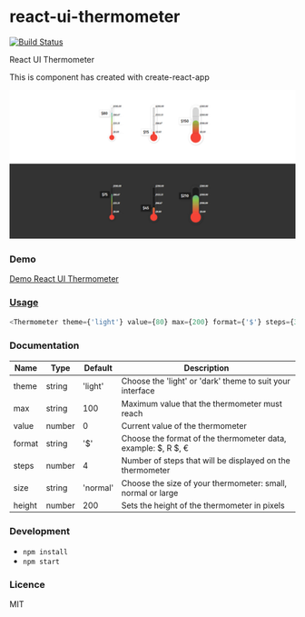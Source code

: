 <h1>react-ui-thermometer </h1>

[![Build Status](https://travis-ci.org/interaminense/react-ui-thermometer.svg?branch=master)](https://travis-ci.org/interaminense/react-ui-thermometer)

React UI Thermometer 

This is component has created with create-react-app

<img src="https://raw.githubusercontent.com/interaminense/react-ui-thermometer/master/src/util/print-react-ui-thermometer.jpg" alt="thermometer example image" />

<h3>Demo</h3>

<a href="http://www.interaminense.com/react-ui-thermometer/">Demo React UI Thermometer

<h3>Usage</h3>

```javascript
<Thermometer theme={'light'} value={80} max={200} format={'$'} steps={3} size={'small'} height={180} />
```

<h3>Documentation</h3>

<table>
  <thead>
    <tr>
      <th>Name</th>
      <th>Type</th>
      <th>Default</th>
      <th>Description</th>
    </tr>
  </thead>
  <tbody>
    <tr>
      <td>theme</td>
      <td>string</td>
      <td>'light'</td>
      <td>Choose the 'light' or 'dark' theme to suit your interface</td>
    </tr>
    <tr>
      <td>max</td>
      <td>string</td>
      <td>100</td>
      <td>Maximum value that the thermometer must reach</td>
    </tr>
    <tr>
      <td>value</td>
      <td>number</td>
      <td>0</td>
      <td>Current value of the thermometer</td>
    </tr>
    <tr>
      <td>format</td>
      <td>string</td>
      <td>'$'</td>
      <td>Choose the format of the thermometer data, example: $, R $, €</td>
    </tr>
    <tr>
      <td>steps</td>
      <td>number</td>
      <td>4</td>
      <td>Number of steps that will be displayed on the thermometer</td>
    </tr>
    <tr>
      <td>size</td>
      <td>string</td>
      <td>'normal'</td>
      <td>Choose the size of your thermometer: small, normal or large</td>
    </tr>
    <tr>
      <td>height</td>
      <td>number</td>
      <td>200</td>
      <td>Sets the height of the thermometer in pixels</td>
    </tr>
  </tbody>
</table>

<h3>Development</h3>

<ul>
  <li><code>npm install</code></li>
  <li><code>npm start</code></li>
</ul>

<h3>Licence</h3>

MIT
